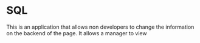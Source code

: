 # SQL
This is an application that allows non developers to change the information on the backend of the page.
It allows a manager to view 